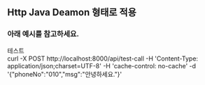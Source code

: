 ## Http Java Deamon 형태로 적용

### 아래 예시를 참고하세요.

테스트 <br>
curl -X POST http://localhost:8000/api/test-call -H 'Content-Type: application/json;charset=UTF-8' -H 'cache-control: no-cache' -d '{"phoneNo":"010","msg":"안녕하세요."}'
